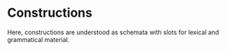 # Constructions
Here, constructions are understood as schemata with slots for lexical and grammatical material.